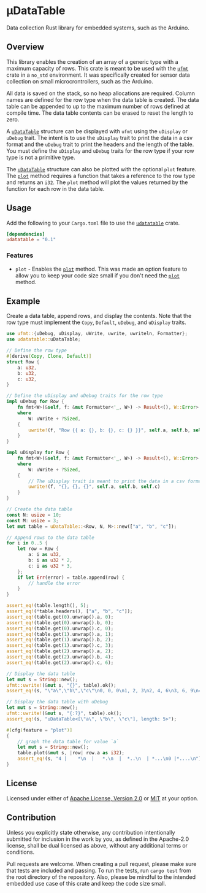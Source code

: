 # µDataTable

<!-- cargo-sync-readme start -->

Data collection Rust library for embedded systems, such as the Arduino.

## Overview
This library enables the creation of an array of a generic type with a maximum capacity of rows.
This crate is meant to be used with the [`ufmt`](ufmt) crate in a `no_std` environment. It was specifically
created for sensor data collection on small microcrontrollers, such as the Arduino.

All data is saved on the stack, so no heap allocations are required. Column names are defined for the row type
when the data table is created. The data table can be appended to up to the maximum number
of rows defined at compile time. The data table contents can be erased to reset the length to zero.

A [`uDataTable`](crate::udatatable::uDataTable) structure can be displayed with `ufmt` using the `uDisplay` or `uDebug` trait.
The intent is to use the `uDisplay` trait to print the data in a csv format and the `uDebug`
trait to print the headers and the length of the table. You must define the `uDisplay` and
`uDebug` traits for the row type if your row type is not a primitive type.

The [`uDataTable`](crate::udatatable::uDataTable) structure can also be plotted with the optional `plot` feature. The [`plot`](crate::udatatable::plot<W>) method
requires a function that takes a reference to the row type and returns an `i32`. The
`plot` method will plot the values returned by the function for each row in the data table.

## Usage
Add the following to your `Cargo.toml` file to use the [`udatatable`](crate::udatatable) crate.
```toml
[dependencies]
udatatable = "0.1"
```
### Features
* `plot` - Enables the [`plot`](crate::udatatable::plot<W>) method. This was made an option feature to allow you to keep your
code size small if you don't need the [`plot`](crate::udatatable::plot<W>) method.
## Example
Create a data table, append rows, and display the contents. Note that the row type must
implement the `Copy`, `Default`, `uDebug`, and `uDisplay` traits.
```rust
use ufmt::{uDebug, uDisplay, uWrite, uwrite, uwriteln, Formatter};
use udatatable::uDataTable;

// Define the row type
#[derive(Copy, Clone, Default)]
struct Row {
    a: u32,
    b: u32,
    c: u32,
}

// Define the uDisplay and uDebug traits for the row type
impl uDebug for Row {
    fn fmt<W>(&self, f: &mut Formatter<'_, W>) -> Result<(), W::Error>
    where
        W: uWrite + ?Sized,
    {
        uwrite!(f, "Row {{ a: {}, b: {}, c: {} }}", self.a, self.b, self.c)
    }
}

impl uDisplay for Row {
    fn fmt<W>(&self, f: &mut Formatter<'_, W>) -> Result<(), W::Error>
    where
        W: uWrite + ?Sized,
    {
        // The uDisplay trait is meant to print the data in a csv format
        uwrite!(f, "{}, {}, {}", self.a, self.b, self.c)
    }
}

// Create the data table
const N: usize = 10;
const M: usize = 3;
let mut table = uDataTable::<Row, N, M>::new(["a", "b", "c"]);

// Append rows to the data table
for i in 0..5 {
    let row = Row {
        a: i as u32,
        b: i as u32 * 2,
        c: i as u32 * 3,
    };
    if let Err(error) = table.append(row) {
        // handle the error
    }
}

assert_eq!(table.length(), 5);
assert_eq!(*table.headers(), ["a", "b", "c"]);
assert_eq!(table.get(0).unwrap().a, 0);
assert_eq!(table.get(0).unwrap().b, 0);
assert_eq!(table.get(0).unwrap().c, 0);
assert_eq!(table.get(1).unwrap().a, 1);
assert_eq!(table.get(1).unwrap().b, 2);
assert_eq!(table.get(1).unwrap().c, 3);
assert_eq!(table.get(2).unwrap().a, 2);
assert_eq!(table.get(2).unwrap().b, 4);
assert_eq!(table.get(2).unwrap().c, 6);

// Display the data table
let mut s = String::new();
ufmt::uwrite!(&mut s, "{}", table).ok();
assert_eq!(s, "\"a\",\"b\",\"c\"\n0, 0, 0\n1, 2, 3\n2, 4, 6\n3, 6, 9\n4, 8, 12\n");

// Display the data table with uDebug
let mut s = String::new();
ufmt::uwrite!(&mut s, "{:?}", table).ok();
assert_eq!(s, "uDataTable<[\"a\", \"b\", \"c\"], length: 5>");

#[cfg(feature = "plot")]
{
    // graph the data table for value `a`
    let mut s = String::new();
    table.plot(&mut s, |row| row.a as i32);
    assert_eq!(s, "4 |    *\n  |   *.\n  |  *..\n  | *...\n0 |*....\n");
}
```
[ufmt]: https://crates.io/crates/ufmt


<!-- cargo-sync-readme end -->

## License
Licensed under either of [Apache License, Version 2.0](LICENSE-APACHE) or [MIT](LICENSE-MIT) at your option.

## Contribution
Unless you explicitly state otherwise, any contribution intentionally submitted for inclusion in the work by you, as defined in the Apache-2.0 license, shall be dual licensed as above, without any additional terms or conditions.

Pull requests are welcome. When creating a pull request, please make sure that tests are included and passing. To run the tests, run `cargo test` from the root directory of the repository. Also, please be mindful to the intended embedded use case of this crate and keep the code size small.